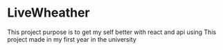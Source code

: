 # LiveWheather
This project purpose is to get my self better with react and api using 
This project made in my first year in the 
university

